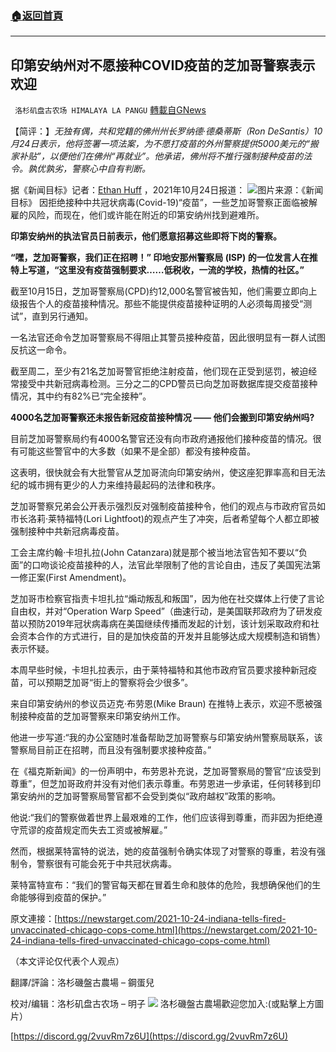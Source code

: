 ###  [:house:返回首頁](https://github.com/ourhimalayas/txt)
---


## 印第安纳州对不愿接种COVID疫苗的芝加哥警察表示欢迎
` 洛杉矶盘古农场 HIMALAYA LA PANGU` [轉載自GNews](https://gnews.org/zh-hans/1617481/)

【简评：】*无独有偶，共和党籍的佛州州长罗纳德·德桑蒂斯（Ron DeSantis）10月24日表示，他将签署一项法案，为不愿打疫苗的外州警察提供5000美元的“搬家补贴”，以便他们在佛州“再就业”。他承诺，佛州将不推行强制接种疫苗的法令。孰优孰劣，警察心中自有判断。*

据《新闻目标》记者：[Ethan Huff](https://newstarget.com/author/ethanh) ，2021年10月24日报道：
![](https://assets.gnews.org/wp-content/uploads/2021/10/image-454-e1635192657807.png)图片来源：《新闻目标》
因拒绝接种中共冠状病毒(Covid-19)“疫苗”，一些芝加哥警察正面临被解雇的风险，而现在，他们或许能在附近的印第安纳州找到避难所。

**印第安纳州的执法官员日前表示，他们愿意招募这些即将下岗的警察。**

**“嘿，芝加哥警察，我们正在招聘！” 印地安那州警察局 (ISP) 的一位发言人在推特上写道，“这里没有疫苗强制要求……低税收，一流的学校，热情的社区。”**

截至10月15日，芝加哥警察局(CPD)约12,000名警官被告知，他们需要立即向上级报告个人的疫苗接种情况。那些不能提供疫苗接种证明的人必须每周接受“测试”，直到另行通知。

一名法官还命令芝加哥警察局不得阻止其警员接种疫苗，因此很明显有一群人试图反抗这一命令。

截至周二，至少有21名芝加哥警官拒绝注射疫苗，他们现在正受到惩罚，被迫经常接受中共新冠病毒检测。三分之二的CPD警员已向芝加哥数据库提交疫苗接种情况，其中约有82%已“完全接种”。

**4000名芝加哥警察还未报告新冠疫苗接种情况 —— 他们会搬到印第安纳州吗?**

目前芝加哥警察局约有4000名警官还没有向市政府通报他们接种疫苗的情况。很有可能这些警官中的大多数（如果不是全部）都没有接种疫苗。

这表明，很快就会有大批警官从芝加哥流向印第安纳州，使这座犯罪率高和目无法纪的城市拥有更少的人力来维持最起码的法律和秩序。

芝加哥警察兄弟会公开表示强烈反对强制疫苗接种令，他们的观点与市政府官员如市长洛莉·莱特福特(Lori Lightfoot)的观点产生了冲突，后者希望每个人都立即被强制接种中共新冠病毒疫苗。

工会主席约翰·卡坦扎拉(John Catanzara)就是那个被当地法官告知不要以“负面”的口吻谈论疫苗接种的人，法官此举限制了他的言论自由，违反了美国宪法第一修正案(First Amendment)。

芝加哥市检察官指责卡坦扎拉“煽动叛乱和叛国”，因为他在社交媒体上行使了言论自由权，并对“Operation Warp Speed”（曲速行动，是美国联邦政府为了研发疫苗以预防2019年冠状病毒病在美国继续传播而发起的计划，该计划采取政府和社会资本合作的方式进行，目的是加快疫苗的开发并且能够达成大规模制造和销售）表示怀疑。

本周早些时候，卡坦扎拉表示，由于莱特福特和其他市政府官员要求接种新冠疫苗，可以预期芝加哥“街上的警察将会少很多”。

来自印第安纳州的参议员迈克·布劳恩(Mike Braun) 在推特上表示，欢迎不愿被强制接种疫苗的芝加哥警察来印第安纳州工作。

他进一步写道:“我的办公室随时准备帮助芝加哥警察与印第安纳州警察局联系，该警察局目前正在招聘，而且没有强制要求接种疫苗。”

在《福克斯新闻》的一份声明中，布劳恩补充说，芝加哥警察局的警官“应该受到尊重”，但芝加哥政府并没有对他们表示尊重。布劳恩进一步承诺，任何转移到印第安纳州的芝加哥警察局警官都不会受到类似“政府越权”政策的影响。

他说:“我们的警察做着世界上最艰难的工作，他们应该得到尊重，而非因为拒绝遵守荒谬的疫苗规定而失去工资或被解雇。”

然而，根据莱特富特的说法，她的疫苗强制令确实体现了对警察的尊重，若没有强制令，警察很有可能会死于中共冠状病毒。

莱特富特宣布：“我们的警官每天都在冒着生命和肢体的危险，我想确保他们的生命能够得到疫苗的保护。”

原文連接：[https://newstarget.com/2021-10-24-indiana-tells-fired-unvaccinated-chicago-cops-come.html](https://newstarget.com/2021-10-24-indiana-tells-fired-unvaccinated-chicago-cops-come.html)

（本文评论仅代表个人观点）

翻譯/評論：洛杉磯盤古農場 – 鋼蛋兒

校对/编辑：洛杉矶盘古农场 – 明子
![](https://assets.gnews.org/wp-content/uploads/2021/03/WhatsApp-Image-2021-06-26-at-22.05.30.jpeg)
洛杉磯盤古農場歡迎您加入:(或點擊上方圖片）

[https://discord.gg/2vuvRm7z6U](https://discord.gg/2vuvRm7z6U)

